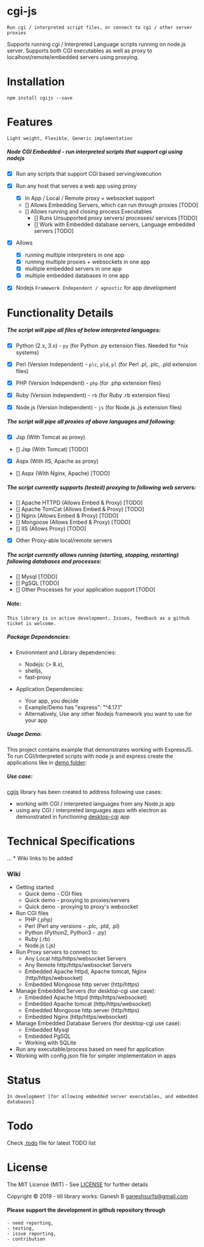 # cgi-js
    
    Run cgi / interpreted script files, or connect to cgi / other server proxies


Supports running cgi / Interpreted Language scripts running on node.js server. Supports both CGI executables as well as proxy to localhost/remote/embedded servers using proxying.


# Installation

```
npm install cgijs --save
```


# Features

    Light weight, Flexible, Generic implementation


##### Node CGI Embedded - run interpreted scripts that support cgi using nodejs

* [x] Run any scripts that support CGI based serving/execution
* [x] Run any host that serves a web app using proxy 
    - [x] In App / Local / Remote proxy + websocket support
    - [] Allows Embedding Servers, which can run through proxies [TODO]
    - [] Allows running and closing process Executables
        * [] Runs Unsupported proxy servers/ processes/ services [TODO]
        * [] Work with Embedded database servers, Language embedded servers [TODO]
* [x] Allows
    - [x] running multiple interpreters in one app
    - [x] running multiple proxies + websockets in one app
    - [x] multiple embedded servers in one app
    - [x] multiple embedded databases in one app
* [x] Nodejs `Framework Independent / agnostic` for app development


# Functionality Details

##### The script will pipe all files of below interpreted languages:

* [x] Python (2.x, 3.x) - `py` (for Python .py extension files. Needed for *nix systems)
* [x] Perl (Version Independent) - `plc`, `pld`, `pl` (for Perl .pl, .plc, .pld extension files)
* [x] PHP (Version Independent) - `php` (for .php extension files)
* [x] Ruby (Version Independent) - `rb` (for Ruby .rb extension files)
* [x] Node.js (Version Independent) - `js` (for Node.js .js extension files)


##### The script will pipe all proxies of above languages and following:

* [x] Jsp (With Tomcat as proxy)
* [] Jsp (With Tomcat) [TODO]
* [x] Aspx (With IIS, Apache as proxy)
* [] Aspx (With Nginx, Apache) [TODO]


##### The script currently supports (tested) proxying to following web servers:

* [] Apache HTTPD (Allows Embed & Proxy) [TODO]
* [] Apache TomCat (Allows Embed & Proxy) [TODO]
* [] Nginx (Allows Embed & Proxy) [TODO]
* [] Mongoose (Allows Embed & Proxy) [TODO]
* [] IIS (Allows Proxy) [TODO]
* [x] Other Proxy-able local/remote servers


##### The script currently allows running (starting, stopping, restarting) following databases and processes:

* [] Mysql [TODO]
* [] PgSQL [TODO]
* [] Other Processes for your application support [TODO]


##### Note:
    This library is in active development. Issues, feedback as a github ticket is welcome.


##### Package Dependencies:

* Environment and Library dependencies:
    - Nodejs: (> 8.x),
    - shelljs,
    - fast-proxy 

* Application Dependencies:
    - Your app, you decide
    - Example/Demo has "express": "^4.17.1"
    - Alternatively, Use any other Nodejs framework you want to use for your app


##### Usage Demo:

This project contains example that demonstrates working with ExpressJS. To run CGI/Interpreted scripts with node js and express create the applications like in [demo folder](/demo): 


##### Use case:

[cgijs](https://www.npmjs.com/package/cgijs) library has been created to address following use cases:
    
- working with CGI / interpreted languages from any Node.js app
- using any CGI / interpreted languages apps with electron as demonstrated in functioning [desktop-cgi](https://github.com/ganeshkbhat/desktop-cgi) app


# Technical Specifications

...  * Wiki links to be added


### Wiki

* Getting started
    - Quick demo - CGI files
    - Quick demo - proxying to proxies/servers
    - Quick demo - proxying to proxy's websocket
* Run CGI files
    - PHP (.php)
    - Perl (Perl any versions - .plc, .pld, .pl)
    - Python (Python2, Python3 - .py)
    - Ruby (.rb)
    - Node.js (.js)
* Run Proxy servers to connect to:
    - Any Local http/https/websocket Servers
    - Any Remote http/https/websocket Servers
    - Embedded Apache httpd, Apache tomcat, Nginx (http/https/websocket)
    - Embedded Mongoose http server (http/https)
* Manage Embedded Servers (for desktop-cgi use case):
    - Embedded Apache httpd (http/https/websocket)
    - Embedded Apache tomcat (http/https/websocket)
    - Embedded Mongoose http server (http/https)
    - Embedded Nginx (http/https/websocket)
* Manage Embedded Database Servers (for desktop-cgi use case):
    - Embedded Mysql
    - Embedded PgSQL
    - Working with SQLite
* Run any executable/process based on need for application
* Working with config.json file for simpler implementation in apps

# Status

    In development [for allowing embedded server executables, and embedded databases]


# Todo

Check [.todo](./.todo) file for latest TODO list

<!-- # References -->


# License

The MIT License (MIT) - See [LICENSE](./LICENSE) for further details


Copyright © 2019 - till library works:
    Ganesh B <ganeshsurfs@gmail.com>


#### Please support the development in github repository through 
    - need reporting, 
    - testing, 
    - issue reporting, 
    - contribution 

